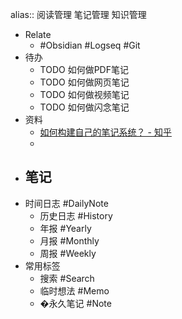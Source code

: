 alias:: 阅读管理 笔记管理 知识管理

- Relate
	- #Obsidian #Logseq #Git
- 待办
	- TODO 如何做PDF笔记
	- TODO 如何做网页笔记
	- TODO 如何做视频笔记
	- TODO 如何做闪念笔记
- 资料
	- [如何构建自己的笔记系统？ - 知乎](https://www.zhihu.com/question/23427617/answer/2411541757)
	-
- 笔记
	-
- 时间日志 #DailyNote
	- 历史日志 #History
	- 年报 #Yearly
	- 月报 #Monthly
	- 周报 #Weekly
- 常用标签
	- 搜索 #Search
	- 临时想法 #Memo
	- �永久笔记 #Note